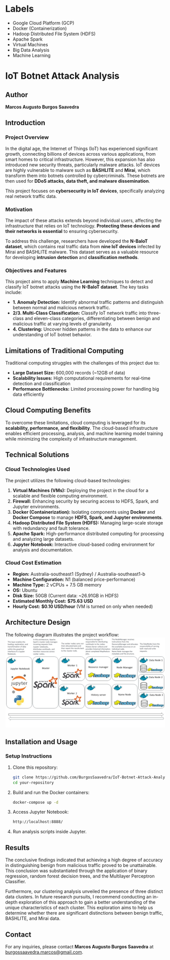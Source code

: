 # Labels

- Google Cloud Platform (GCP)
- Docker (Containerization)
- Hadoop Distributed File System (HDFS)
- Apache Spark
- Virtual Machines
- Big Data Analysis
- Machine Learning

# IoT Botnet Attack Analysis

## Author

**Marcos Augusto Burgos Saavedra**

## Introduction

### Project Overview

In the digital age, the Internet of Things (IoT) has experienced significant growth, connecting billions of devices across various applications, from smart homes to critical infrastructure. However, this expansion has also introduced new security threats, particularly malware attacks. IoT devices are highly vulnerable to malware such as **BASHLITE** and **Mirai**, which transform them into botnets controlled by cybercriminals. These botnets are then used for **DDoS attacks, data theft, and malware dissemination**.

This project focuses on **cybersecurity in IoT devices**, specifically analyzing real network traffic data.

### Motivation

The impact of these attacks extends beyond individual users, affecting the infrastructure that relies on IoT technology. **Protecting these devices and their networks is essential** to ensuring cybersecurity.

To address this challenge, researchers have developed the **N-BaIoT dataset**, which contains real traffic data from **nine IoT devices** infected by Mirai and BASHLITE malware. This dataset serves as a valuable resource for developing **intrusion detection** and **classification methods**.

### Objectives and Features

This project aims to apply **Machine Learning** techniques to detect and classify IoT botnet attacks using the **N-BaIoT dataset**. The key tasks include:

- **1. Anomaly Detection:** Identify abnormal traffic patterns and distinguish between normal and malicious network traffic.
- **2/3. Multi-Class Classification:** Classify IoT network traffic into three-class and eleven-class categories, differentiating between benign and malicious traffic at varying levels of granularity.
- **4. Clustering:** Uncover hidden patterns in the data to enhance our understanding of IoT botnet behavior.

## Limitations of Traditional Computing

Traditional computing struggles with the challenges of this project due to:

- **Large Dataset Size:** 600,000 records (~12GB of data)
- **Scalability Issues:** High computational requirements for real-time detection and classification
- **Performance Bottlenecks:** Limited processing power for handling big data efficiently

## Cloud Computing Benefits

To overcome these limitations, cloud computing is leveraged for its **scalability, performance, and flexibility**. The cloud-based infrastructure enables efficient processing, analysis, and machine learning model training while minimizing the complexity of infrastructure management.

## Technical Solutions

### Cloud Technologies Used

The project utilizes the following cloud-based technologies:

1. **Virtual Machines (VMs):** Deploying the project in the cloud for a scalable and flexible computing environment.
2. **Firewall:** Enhancing security by securing access to HDFS, Spark, and Jupyter environments.
3. **Docker (Containerization):** Isolating components using **Docker** and **Docker Compose** to manage **HDFS, Spark, and Jupyter environments**.
4. **Hadoop Distributed File System (HDFS):** Managing large-scale storage with redundancy and fault tolerance.
5. **Apache Spark:** High-performance distributed computing for processing and analyzing large datasets.
6. **Jupyter Notebook:** Interactive cloud-based coding environment for analysis and documentation.

### Cloud Cost Estimation

- **Region:** Australia-southeast1 (Sydney) / Australia-southeast1-b
- **Machine Configuration:** N1 (balanced price-performance)
- **Machine Type:** 2 vCPUs + 7.5 GB memory
- **OS:** Ubuntu
- **Disk Size:** 50GB (Current data: ~26.91GB in HDFS)
- **Estimated Monthly Cost:** **$75.63 USD**
- **Hourly Cost:** **$0.10 USD/hour** (VM is turned on only when needed)

## Architecture Design

The following diagram illustrates the project workflow:
![Architecture Design](figures/architecture_design.jpg)


## Installation and Usage

### Setup Instructions

1. Clone this repository:
   ```sh
   git clone https://github.com/BurgosSaavedra/IoT-Botnet-Attack-Analysis.git
   cd your-repository
   ```
2. Build and run the Docker containers:
   ```sh
   docker-compose up -d
   ```
3. Access Jupyter Notebook:
   ```sh
   http://localhost:8888/
   ```
4. Run analysis scripts inside Jupyter.

## Results

The conclusive findings indicated that achieving a high degree of accuracy in distinguishing benign from malicious traffic proved to be unattainable. This conclusion was substantiated through the application of binary regression, random forest decision trees, and the Multilayer Perceptron Classifier.

Furthermore, our clustering analysis unveiled the presence of three distinct data clusters. In future research pursuits, I recommend conducting an in-depth exploration of this approach to gain a better understanding of the unique characteristics of each cluster. This exploration aims to help us determine whether there are significant distinctions between benign traffic, BASHLITE, and Mirai data.

## Contact

For any inquiries, please contact **Marcos Augusto Burgos Saavedra** at [burgossaavedra.marcos@gmail.com](mailto:your.email@example.com).
